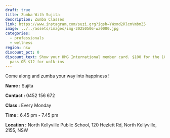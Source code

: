 ```yaml
---
draft: true
title: Zumba With Sujita
description: Zumba Classes
link: https://www.instagram.com/suzi.grg?igsh=YWxmd2RlcmVmbmZ5
image: ../../assets/images/img-20250506-wa0000.jpg
categories:
  - professionals
  - wellness
region: nsw
discount_pct: 0
discount_text: Show your HMG International member card. $100 for the 10 class
  pass OR $12 for walk-ins
---
```

Come along and zumba your way into happiness ! 

**Name :** Sujita 

**Contact :** 0452 156 672

**Class :** Every Monday

**Time :** 6.45 pm - 7.45 pm

**Location :** North Kellyville Public School, 120 Hezlett Rd, North Kellyville, 2155, NSW
